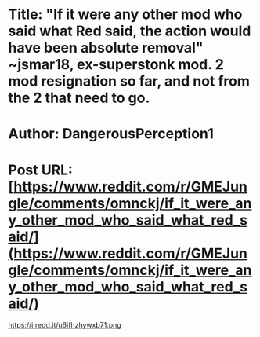 # Title: "If it were any other mod who said what Red said, the action would have been absolute removal" ~jsmar18, ex-superstonk mod. 2 mod resignation so far, and not from the 2 that need to go.
# Author: DangerousPerception1
# Post URL: [https://www.reddit.com/r/GMEJungle/comments/omnckj/if_it_were_any_other_mod_who_said_what_red_said/](https://www.reddit.com/r/GMEJungle/comments/omnckj/if_it_were_any_other_mod_who_said_what_red_said/)


https://i.redd.it/u6ifhzhywxb71.png
